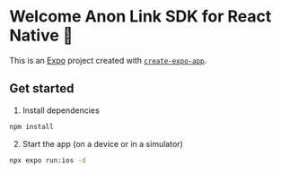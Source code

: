 # Welcome Anon Link SDK for React Native 👋

This is an [Expo](https://expo.dev) project created with [`create-expo-app`](https://www.npmjs.com/package/create-expo-app).

## Get started

1. Install dependencies

```bash
npm install
```

2. Start the app (on a device or in a simulator)

```bash
npx expo run:ios -d
```
